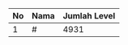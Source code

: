 | No | Nama            | Jumlah Level |
|----|-----------------|--------------|
| 1  | #    |    4931        |
